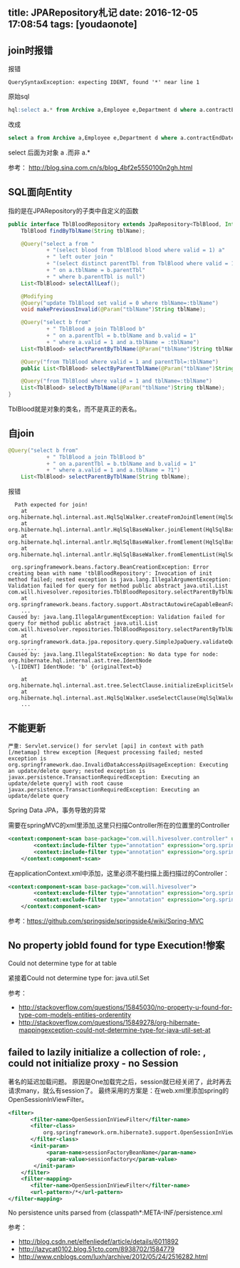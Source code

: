 
title: JPARepository札记
date: 2016-12-05 17:08:54
tags: [youdaonote]
---

join时报错
---
报错
```
QuerySyntaxException: expecting IDENT, found '*' near line 1
```
原始sql
```sql
hql:select a.* from Archive a,Employee e,Department d where a.contractEndDate = :date and a.status = 'A' and a.empId = e.id and e.status = 'A' and e.type = 'A'
```
改成
```sql
select a from Archive a,Employee e,Department d where a.contractEndDate = :date and a.status = 'A' and a.empId = e.id and e.status = 'A' and e.type = 'A'
```

select 后面为对象 a .而非 a.*

参考：
http://blog.sina.com.cn/s/blog_4bf2e5550100n2gh.html

SQL面向Entity
---
指的是在JPARepository的子类中自定义的函数
```java
public interface TblBloodRepository extends JpaRepository<TblBlood, Integer>{
    TblBlood findByTblName(String tblName);

    @Query("select a from "
            + "(select blood from TblBlood blood where valid = 1) a"
            + " left outer join "
            + "(select distinct parentTbl from TblBlood where valid = 1) b"
            + " on a.tblName = b.parentTbl"
            + " where b.parentTbl is null")
    List<TblBlood> selectAllLeaf();

    @Modifying
    @Query("update TblBlood set valid = 0 where tblName=:tblName")
    void makePreviousInvalid(@Param("tblName")String tblName);

    @Query("select b from"
            + " TblBlood a join TblBlood b"
            + " on a.parentTbl = b.tblName and b.valid = 1"
            + " where a.valid = 1 and a.tblName = :tblName")
    List<TblBlood> selectParentByTblName(@Param("tblName")String tblName);

    @Query("from TblBlood where valid = 1 and parentTbl=:tblName")
    public List<TblBlood> selectByParentTblName(@Param("tblName")String tblName);

    @Query("from TblBlood where valid = 1 and tblName=:tblName")
    List<TblBlood> selectByTblName(@Param("tblName")String tblName);
}

```
TblBlood就是对象的类名，而不是真正的表名。

自join
---
```java
@Query("select b from"
            + " TblBlood a join TblBlood b"
            + " on a.parentTbl = b.tblName and b.valid = 1"
            + " where a.valid = 1 and a.tblName = ?1")
    List<TblBlood> selectParentByTblName(String tblName);
```
报错
```
  Path expected for join!
	at org.hibernate.hql.internal.ast.HqlSqlWalker.createFromJoinElement(HqlSqlWalker.java:378)
	at org.hibernate.hql.internal.antlr.HqlSqlBaseWalker.joinElement(HqlSqlBaseWalker.java:3858)
	at org.hibernate.hql.internal.antlr.HqlSqlBaseWalker.fromElement(HqlSqlBaseWalker.java:3644)
	at org.hibernate.hql.internal.antlr.HqlSqlBaseWalker.fromElementList(HqlSqlBaseWalker.java:3522)
 
 org.springframework.beans.factory.BeanCreationException: Error creating bean with name 'tblBloodRepository': Invocation of init method failed; nested exception is java.lang.IllegalArgumentException: Validation failed for query for method public abstract java.util.List com.will.hivesolver.repositories.TblBloodRepository.selectParentByTblName(java.lang.String)!
	at org.springframework.beans.factory.support.AbstractAutowireCapableBeanFactory.initializeBean(AbstractAutowireCapableBeanFactory.java:1574)
	...
Caused by: java.lang.IllegalArgumentException: Validation failed for query for method public abstract java.util.List com.will.hivesolver.repositories.TblBloodRepository.selectParentByTblName(java.lang.String)!
	at org.springframework.data.jpa.repository.query.SimpleJpaQuery.validateQuery(SimpleJpaQuery.java:84)
	.....
Caused by: java.lang.IllegalStateException: No data type for node: org.hibernate.hql.internal.ast.tree.IdentNode 
 \-[IDENT] IdentNode: 'b' {originalText=b}

	at org.hibernate.hql.internal.ast.tree.SelectClause.initializeExplicitSelectClause(SelectClause.java:174)
	at org.hibernate.hql.internal.ast.HqlSqlWalker.useSelectClause(HqlSqlWalker.java:923)
	...

```

不能更新
---
```
严重: Servlet.service() for servlet [api] in context with path [/metamap] threw exception [Request processing failed; nested exception is org.springframework.dao.InvalidDataAccessApiUsageException: Executing an update/delete query; nested exception is javax.persistence.TransactionRequiredException: Executing an update/delete query] with root cause
javax.persistence.TransactionRequiredException: Executing an update/delete query
```
Spring Data JPA，事务导致的异常

需要在springMVC的xml里添加,这里只扫描Controller所在的位置里的Controller
```xml
<context:component-scan base-package="com.will.hivesolver.controller" use-default-filters="false">
        <context:include-filter type="annotation" expression="org.springframework.stereotype.Controller"/>
        <context:include-filter type="annotation" expression="org.springframework.web.bind.annotation.ControllerAdvice"/>
    </context:component-scan>
```
在applicationContext.xml中添加，这里必须不能扫描上面扫描过的Controller：
```xml
<context:component-scan base-package="com.will.hivesolver">
		<context:exclude-filter type="annotation" expression="org.springframework.stereotype.Controller"/>
		<context:exclude-filter type="annotation" expression="org.springframework.web.bind.annotation.ControllerAdvice"/>
	</context:component-scan>
```
参考：https://github.com/springside/springside4/wiki/Spring-MVC


 No property jobId found for type Execution!惨案
 ---

Could not determine type for  at table


紧接着Could not determine type for: java.util.Set


参考：
- http://stackoverflow.com/questions/15845030/no-property-u-found-for-type-com-models-entities-orderentity
- http://stackoverflow.com/questions/15849278/org-hibernate-mappingexception-could-not-determine-type-for-java-util-set-at




failed to lazily initialize a collection of role: , could not initialize proxy - no Session
---
著名的延迟加载问题。
原因是One加载完之后，session就已经关闭了，此时再去请求many，就么有session了。
最终采用的方案是：在web.xml里添加spring的OpenSessionInViewFilter。

```xml
<filter>  
       <filter-name>OpenSessionInViewFilter</filter-name>  
       <filter-class>  
           org.springframework.orm.hibernate3.support.OpenSessionInViewFilter
       </filter-class>
       <init-param>
            <param-name>sessionFactoryBeanName</param-name>
            <param-value>sessionfactory</param-value>
        </init-param> 
    </filter>  
    <filter-mapping>  
       <filter-name>OpenSessionInViewFilter</filter-name>  
       <url-pattern>/*</url-pattern> 
</filter-mapping>
```

No persistence units parsed from {classpath*:META-INF/persistence.xml

参考：
- http://blog.csdn.net/elfenliedef/article/details/6011892
- http://lazycat0102.blog.51cto.com/8938702/1584779
- http://www.cnblogs.com/luxh/archive/2012/05/24/2516282.html

